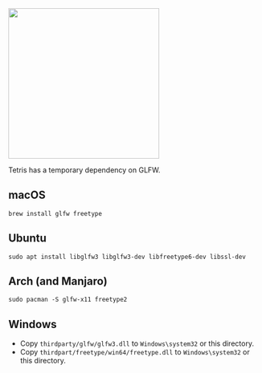 <img src='https://raw.githubusercontent.com/vlang/v/master/examples/tetris/screenshot.png' width=300>

Tetris has a temporary dependency on GLFW. 

## macOS
`brew install glfw freetype` 
 
## Ubuntu 
`sudo apt install libglfw3 libglfw3-dev libfreetype6-dev libssl-dev`

## Arch (and Manjaro)
`sudo pacman -S glfw-x11 freetype2` 

## Windows 
- Copy `thirdparty/glfw/glfw3.dll` to `Windows\system32` or this directory.
- Copy `thirdpart/freetype/win64/freetype.dll` to `Windows\system32` or this directory.

